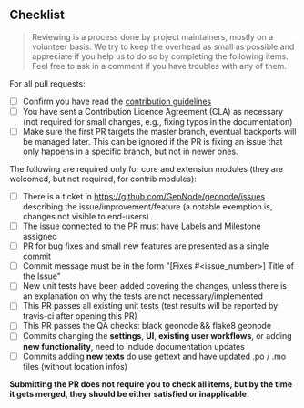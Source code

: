 <Include a few sentences describing the overall goals for this Pull Request>

## Checklist

> Reviewing is a process done by project maintainers, mostly on a volunteer basis. We try to keep the overhead as small as possible and appreciate if you help us to do so by completing the following items. Feel free to ask in a comment if you have troubles with any of them.

For all pull requests:

- [ ] Confirm you have read the [contribution guidelines](https://github.com/GeoNode/geonode/blob/master/CONTRIBUTING.md) 
- [ ] You have sent a Contribution Licence Agreement (CLA) as necessary (not required for small changes, e.g., fixing typos in the documentation)
- [ ] Make sure the first PR targets the master branch, eventual backports will be managed later. This can be ignored if the PR is fixing an issue that only happens in a specific branch, but not in newer ones.

The following are required only for core and extension modules (they are welcomed, but not required, for contrib modules):
- [ ] There is a ticket in https://github.com/GeoNode/geonode/issues describing the issue/improvement/feature (a notable exemption is, changes not visible to end-users)
- [ ] The issue connected to the PR must have Labels and Milestone assigned
- [ ] PR for bug fixes and small new features are presented as a single commit
- [ ] Commit message must be in the form "[Fixes #<issue_number>] Title of the Issue"
- [ ] New unit tests have been added covering the changes, unless there is an explanation on why the tests are not necessary/implemented
- [ ] This PR passes all existing unit tests (test results will be reported by travis-ci after opening this PR)
- [ ] This PR passes the QA checks: black geonode && flake8 geonode
- [ ] Commits changing the **settings**, **UI**, **existing user workflows**, or adding **new functionality**, need to include documentation updates
- [ ] Commits adding **new texts** do use gettext and have updated .po / .mo files (without location infos)

**Submitting the PR does not require you to check all items, but by the time it gets merged, they should be either satisfied or inapplicable.**
